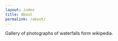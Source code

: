```yaml
---
layout: index
title: About
permalink: /about/
---
```


Gallery of photographs of waterfalls form wikipedia.

